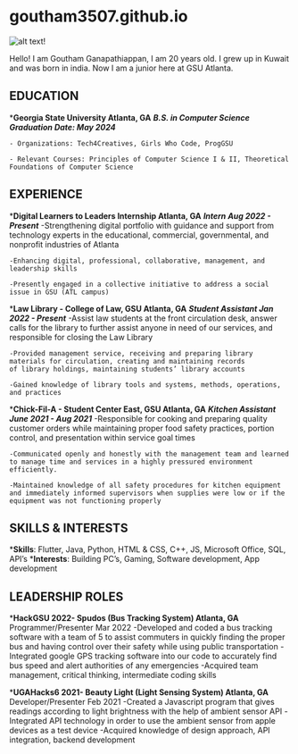 # goutham3507.github.io

![alt text!](https://images.unsplash.com/photo-1663773023757-5082258cf54c?ixlib=rb-1.2.1&ixid=MnwxMjA3fDB8MHx0b3BpYy1mZWVkfDF8Q0R3dXdYSkFiRXd8fGVufDB8fHx8&auto=format&fit=crop&w=500&q=60)


Hello! I am Goutham Ganapathiappan, I am 20 years old. I grew up in Kuwait and was born in india. Now I am a junior here at GSU Atlanta.

## EDUCATION
***Georgia State University	                        Atlanta, GA**
***B.S. in Computer Science	Graduation Date:           May 2024***

    - Organizations: Tech4Creatives, Girls Who Code, ProgGSU

    - Relevant Courses: Principles of Computer Science I & II, Theoretical Foundations of Computer Science

## EXPERIENCE
***Digital Learners to Leaders Internship	        Atlanta, GA**
***Intern	                                Aug 2022 - Present***
    -Strengthening digital portfolio with guidance and support from technology experts in the educational, commercial, governmental, and nonprofit industries of Atlanta

    -Enhancing digital, professional, collaborative, management, and leadership skills

    -Presently engaged in a collective initiative to address a social issue in GSU (ATL campus)

***Law Library - College of Law, GSU	            Atlanta, GA**
***Student Assistant 	                    Jan 2022 - Present***
    -Assist law students at the front circulation desk, answer calls for the library to further assist anyone in need of our services, and responsible for closing the Law Library 

    -Provided management service, receiving and preparing library materials for circulation, creating and maintaining records 
    of library holdings, maintaining students’ library accounts

    -Gained knowledge of library tools and systems, methods, operations, and practices

***Chick-Fil-A - Student Center East, GSU 	        Atlanta, GA**
***Kitchen Assistant 	                   June 2021 - Aug 2021***
    -Responsible for cooking and preparing quality customer orders while maintaining proper food safety practices, portion control, and presentation within service goal times 

    -Communicated openly and honestly with the management team and learned to manage time and services in a highly pressured environment efficiently.

    -Maintained knowledge of all safety procedures for kitchen equipment and immediately informed supervisors when supplies were low or if the equipment was not functioning properly
## SKILLS & INTERESTS
***Skills**: Flutter, Java, Python, HTML & CSS, C++,  JS, Microsoft Office, SQL, API’s
***Interests**: Building PC’s, Gaming, Software development, App development
## LEADERSHIP ROLES
***HackGSU 2022- Spudos (Bus Tracking System) 	 Atlanta, GA**
Programmer/Presenter 	Mar 2022
    -Developed and coded a bus tracking software with a team of 5 to assist commuters in quickly finding the proper bus and having control over their safety while using public transportation 
    -Integrated google GPS tracking software into our code to accurately find bus speed and alert authorities of any emergencies 
    -Acquired team management, critical thinking, intermediate coding skills 

***UGAHacks6 2021- Beauty Light (Light Sensing System)	 Atlanta, GA**
Developer/Presenter	Feb 2021
    -Created a Javascript program that gives readings according to light brightness with the help of ambient sensor API 
    -Integrated API technology in order to use the ambient sensor from apple devices as a test device
    -Acquired knowledge of design approach, API integration, backend development


